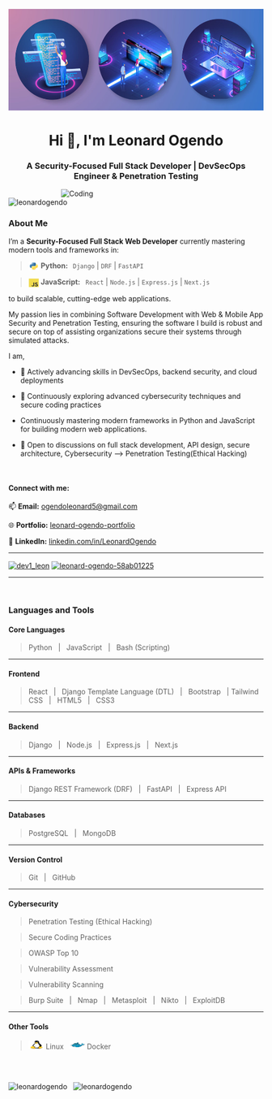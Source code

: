 <p>
  <img src="https://github.com/LeonardOgendo/LeonardOgendo/blob/main/Readme.jpg" alt="Banner Image" width="100%" height="200"/>
</p>
<h1 align="center">Hi 👋, I'm Leonard Ogendo</h1>
<h3 align="center">A Security-Focused Full Stack Developer | DevSecOps Engineer & Penetration Testing</h3>
<img align="right" alt="Coding"  width="400" src="https://img.freepik.com/free-photo/3d-rendering-kid-playing-digital-game_23-2150898496.jpg?t=st=1718690730~exp=1718694330~hmac=c8a364819a34c670afddfba45896c0e4f2cae930d8b897d57653e8e18ef843e5&w=740">
<p align="left"> <img src="https://komarev.com/ghpvc/?username=leonardogendo&label=Profile%20views&color=0e75b6&style=flat" alt="leonardogendo" /> </p>


### About Me

I’m a **Security-Focused Full Stack Web Developer** currently mastering modern tools and frameworks in: 
> <img src="https://raw.githubusercontent.com/devicons/devicon/master/icons/python/python-original.svg" alt="python" width="20" height="17" style="vertical-align: middle;"/> <strong>Python: &nbsp; </strong> `Django` | `DRF` | `FastAPI`

> <img src="https://raw.githubusercontent.com/devicons/devicon/master/icons/javascript/javascript-original.svg" alt="javascript" width="20" height="17" style="vertical-align: middle;"/> <strong>JavaScript: &nbsp;</strong>  `React` | `Node.js` | `Express.js` | `Next.js` 

to build scalable, cutting-edge web applications.




My passion lies in combining Software Development with Web & Mobile App Security and Penetration Testing, ensuring the software I build is robust and secure on top of assisting organizations secure their systems through simulated attacks.

I am, 

- 🔭 Actively advancing skills in DevSecOps, backend security, and cloud deployments

- 🌱 Continuously exploring advanced cybersecurity techniques and secure coding practices

- Continuously mastering modern frameworks in Python and JavaScript for building modern web applications. 

- 💬 Open to discussions on full stack development, API design, secure architecture, Cybersecurity --> Penetration Testing(Ethical Hacking)

<br>

<h4 align="left">Connect with me:</h4>

📫 **Email:** ogendoleonard5@gmail.com 

🌐 **Portfolio:** [leonard-ogendo-portfolio](https://leonard-ogendo-portfolio.vercel.app)  

💼 **LinkedIn:** [linkedin.com/in/LeonardOgendo](https://linkedin.com/in/leonard-ogendo-58ab01225)

---

<p align="left">
<a href="https://twitter.com/dev1_leon" target="blank"><img align="center" src="https://raw.githubusercontent.com/rahuldkjain/github-profile-readme-generator/master/src/images/icons/Social/twitter.svg" alt="dev1_leon" height="30" width="40" /></a>
<a href="https://linkedin.com/in/leonard-ogendo-58ab01225" target="blank"><img align="center" src="https://raw.githubusercontent.com/rahuldkjain/github-profile-readme-generator/master/src/images/icons/Social/linked-in-alt.svg" alt="leonard-ogendo-58ab01225" height="30" width="40" /></a>
</p>

---

<br>

### Languages and Tools

<h4>Core Languages</h4>

> Python &nbsp; | &nbsp; JavaScript &nbsp; | &nbsp; Bash (Scripting)

---

<h4>Frontend</h4>

> React &nbsp; | &nbsp; Django Template Language (DTL) &nbsp; | &nbsp; Bootstrap &nbsp; | Tailwind CSS &nbsp; | &nbsp; HTML5 &nbsp; | &nbsp; CSS3

---

<h4>Backend</h4>  

> Django &nbsp; | &nbsp; Node.js &nbsp; | &nbsp; Express.js &nbsp; | &nbsp; Next.js

---

<h4>APIs & Frameworks</h4>

> Django REST Framework (DRF) &nbsp; | &nbsp; FastAPI &nbsp; | &nbsp; Express API

---

<h4>Databases</h4>

> PostgreSQL &nbsp; | &nbsp; MongoDB

---

<h4>Version Control</h4>  

> Git &nbsp; | &nbsp; GitHub

---

<h4>Cybersecurity</h4> 

> Penetration Testing (Ethical Hacking)

> Secure Coding Practices

> OWASP Top 10

> Vulnerability Assessment

> Vulnerability Scanning 

> Burp Suite &nbsp; | &nbsp; Nmap &nbsp; | &nbsp; Metasploit &nbsp; | &nbsp; Nikto &nbsp; | &nbsp; ExploitDB

---

<h4>Other Tools</h4>

> <p align="left">
> <img src="https://raw.githubusercontent.com/devicons/devicon/master/icons/linux/linux-original.svg" alt="Linux" width="30" height="17"/> Linux &nbsp;
>  <img src="https://raw.githubusercontent.com/devicons/devicon/master/icons/docker/docker-original.svg" alt="Docker" width="30" height="17"/> Docker &nbsp;
> </p>

<br>
<br>


<p align="left">
    <img src="https://github-readme-stats.vercel.app/api/top-langs?username=leonardogendo&show_icons=true&locale=en&layout=compact" alt="leonardogendo" height="150" />
  &nbsp;
    <img src="https://github-readme-stats.vercel.app/api?username=leonardogendo&show_icons=true&locale=en" alt="leonardogendo" height="150" />
</p>

